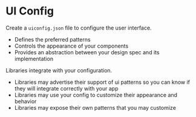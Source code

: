 # UI Config

Create a `uiconfig.json` file to configure the user interface.

* Defines the preferred patterns
* Controls the appearance of your components
* Provides an abstraction between your design spec and its implementation


Libraries integrate with your configuration.

* Libraries may advertise their support of ui patterns so you can know if they will integrate correctly with your app
* Libraries may use your config to customize their appearance and behavior
* Libraries may expose their own patterns that you may customize
